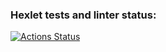 ### Hexlet tests and linter status:
[![Actions Status](https://github.com/orevenat/php-testing-project-lvl1/workflows/hexlet-check/badge.svg)](https://github.com/orevenat/php-testing-project-lvl1/actions)